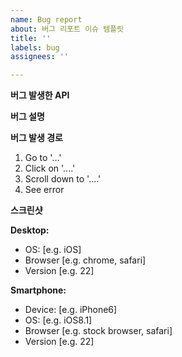 ```yaml
---
name: Bug report
about: 버그 리포트 이슈 템플릿
title: ''
labels: bug
assignees: ''

---
```


**버그 발생한 API**


**버그 설명**


**버그 발생 경로**
1. Go to '...'
2. Click on '....'
3. Scroll down to '....'
4. See error


**스크린샷**


**Desktop:**
 - OS: [e.g. iOS]
 - Browser [e.g. chrome, safari]
 - Version [e.g. 22]


**Smartphone:**
 - Device: [e.g. iPhone6]
 - OS: [e.g. iOS8.1]
 - Browser [e.g. stock browser, safari]
 - Version [e.g. 22]
